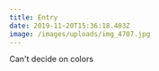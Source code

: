 ```yaml
---
title: Entry
date: 2019-11-20T15:36:18.403Z
image: /images/uploads/img_4707.jpg
---
```

Can't decide on colors

